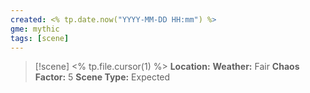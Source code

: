 ```yaml
---
created: <% tp.date.now("YYYY-MM-DD HH:mm") %>
gme: mythic
tags: [scene]
---
```

> [!scene] <% tp.file.cursor(1) %>
> **Location:** 
> **Weather:** Fair
> **Chaos Factor:** 5
> **Scene Type:** Expected 